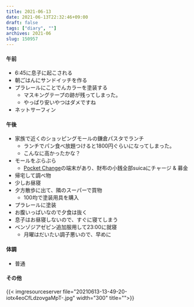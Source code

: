 ```yaml
---
title: 2021-06-13
date: 2021-06-13T22:32:46+09:00
draft: false
tags: ["diary", ""]
archives: 2021-06
slug: 150957
---
```

#### 午前
- 6:45に息子に起こされる
- 朝ごはんにサンドイッチを作る
- プラレールにことでんカラーを塗装する
  - マスキングテープの跡が残ってしまった。
  - やっぱり安いやつはダメですね
- ネットサーフィン
#### 午後
- 家族で近くのショッピングモールの鎌倉パスタでランチ
  - ランチでパン食べ放題つけると1800円ぐらいになってしまった。
  - こんなに高かったかな？
- モールをぶらぶら
  - [Pocket Change](https://www.pocket-change.jp/ja/)の端末があり、財布の小銭全部suicaにチャージ & 募金
- 帰宅して調べ物
- 少しお昼寝
- 夕方散歩に出て、隣のスーパーで買物
  - 100均で塗装用具を購入
- プラレールに塗装
- お腹いっぱいなので夕食は抜く
- 息子はお昼寝しないので、すぐに寝てしまう
- ベンゾジアゼピン追加服用して23:00に就寝
  - 月曜はだいたい調子悪いので、早めに
#### 体調
- 普通
#### その他
{{< imgresourceserver file="20210613-13-49-20-iotx4eoCfLdzovgaMpT-.jpg" width="300" title="">}}